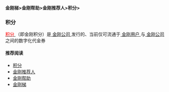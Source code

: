 #### 金刚梯>金刚帮助>金刚推荐人>积分>
### 积分
[<font color="red"> 积分 </font>](https://a2zitpro.github.io/web/kkpoints) （即金刚积分）是[ 金刚公司 ](https://a2zitpro.github.io/web/a2zitpro)发行的、当前仅可流通于[ 金刚用户 ](https://a2zitpro.github.io/web/kkuser)与[ 金刚公司 ](https://a2zitpro.github.io/web/a2zitpro)之间的数字化代金券


#### 推荐阅读
- [积分](https://a2zitpro.github.io/web/list_kkpoints)
- [金刚推荐人](https://a2zitpro.github.io/web/list_kkreferrer)
- [金刚帮助](https://a2zitpro.github.io/web/list_helpkkvpn)
- [金刚梯](https://a2zitpro.github.io/web/dlb)
